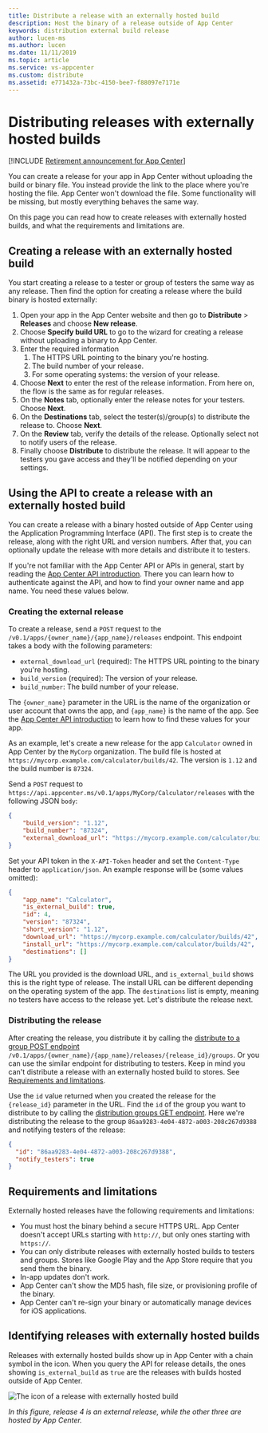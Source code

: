 ```yaml
---
title: Distribute a release with an externally hosted build
description: Host the binary of a release outside of App Center
keywords: distribution external build release
author: lucen-ms
ms.author: lucen
ms.date: 11/11/2019
ms.topic: article
ms.service: vs-appcenter
ms.custom: distribute
ms.assetid: e771432a-73bc-4150-bee7-f88097e7171e
---
```


# Distributing releases with externally hosted builds

[!INCLUDE [Retirement announcement for App Center](~/includes/retirement.md)]

You can create a release for your app in App Center without uploading the build or binary file. You instead provide the link to the place where you're hosting the file. App Center won't download the file. Some functionality will be missing, but mostly everything behaves the same way.

On this page you can read how to create releases with externally hosted builds, and what the requirements and limitations are.

## Creating a release with an externally hosted build

You start creating a release to a tester or group of testers the same way as any release. Then find the option for creating a release where the build binary is hosted externally:

1. Open your app in the App Center website and then go to **Distribute** > **Releases** and choose **New release**.
2. Choose **Specify build URL** to go to the wizard for creating a release without uploading a binary to App Center.
3. Enter the required information
   1. The HTTPS URL pointing to the binary you're hosting.
   2. The build number of your release.
   3. For some operating systems: the version of your release.
4. Choose **Next** to enter the rest of the release information. From here on, the flow is the same as for regular releases.
5. On the **Notes** tab, optionally enter the release notes for your testers. Choose **Next**.
6. On the **Destinations** tab, select the tester(s)/group(s) to distribute the release to. Choose **Next**.
7. On the **Review** tab, verify the details of the release. Optionally select not to notify users of the release.
8. Finally choose **Distribute** to distribute the release. It will appear to the testers you gave access and they'll be notified depending on your settings.

## Using the API to create a release with an externally hosted build

You can create a release with a binary hosted outside of App Center using the Application Programming Interface (API). The first step is to create the release, along with the right URL and version numbers. After that, you can optionally update the release with more details and distribute it to testers.

If you're not familiar with the App Center API or APIs in general, start by reading the [App Center API introduction](../api-docs/index.md). There you can learn how to authenticate against the API, and how to find your owner name and app name. You need these values below.

### Creating the external release

To create a release, send a `POST` request to the `/v0.1/apps/{owner_name}/{app_name}/releases` endpoint. This endpoint takes a body with the following parameters:

- `external_download_url` (required): The HTTPS URL pointing to the binary you're hosting.
- `build_version` (required): The version of your release.
- `build_number`: The build number of your release.

The `{owner_name}` parameter in the URL is the name of the organization or user account that owns the app, and `{app_name}` is the name of the app. See the [App Center API introduction](../api-docs/index.md#find-your-app-center-app-name-and-owner-name) to learn how to find these values for your app.

As an example, let's create a new release for the app `Calculator` owned in App Center by the `MyCorp` organization. The build file is hosted at `https://mycorp.example.com/calculator/builds/42`. The version is `1.12` and the build number is `87324`.

Send a `POST` request to `https://api.appcenter.ms/v0.1/apps/MyCorp/Calculator/releases` with the following JSON `body`:

``` json
{
    "build_version": "1.12",
    "build_number": "87324",
    "external_download_url": "https://mycorp.example.com/calculator/builds/42"
}
```

Set your API token in the `X-API-Token` header and set the `Content-Type` header to `application/json`. An example response will be (some values omitted):

``` json
{
    "app_name": "Calculator",
    "is_external_build": true,
    "id": 4,
    "version": "87324",
    "short_version": "1.12",
    "download_url": "https://mycorp.example.com/calculator/builds/42",
    "install_url": "https://mycorp.example.com/calculator/builds/42",
    "destinations": []
}
```

The URL you provided is the download URL, and `is_external_build` shows this is the right type of release. The install URL can be different depending on the operating system of the app. The `destinations` list is empty, meaning no testers have access to the release yet. Let's distribute the release next.

### Distributing the release

After creating the release, you distribute it by calling the [distribute to a group POST endpoint](https://openapi.appcenter.ms/#/distribute/releases_addDistributionGroup) `/v0.1/apps/{owner_name}/{app_name}/releases/{release_id}/groups`. Or you can use the similar endpoint for distributing to testers. Keep in mind you can't distribute a release with an externally hosted build to stores. See [Requirements and limitations](#requirements-and-limitations).

Use the `id` value returned when you created the release for the `{release_id}` parameter in the URL. Find the `id` of the group you want to distribute to by calling the [distribution groups GET endpoint](https://openapi.appcenter.ms/#/account/distributionGroups_list). Here we're distributing the release to the group `86aa9283-4e04-4872-a003-208c267d9388` and notifying testers of the release:

``` json
{
  "id": "86aa9283-4e04-4872-a003-208c267d9388",
  "notify_testers": true
}
```

## Requirements and limitations

Externally hosted releases have the following requirements and limitations:

- You must host the binary behind a secure HTTPS URL. App Center doesn't accept URLs starting with `http://`, but only ones starting with `https://`.
- You can only distribute releases with externally hosted builds to testers and groups. Stores like Google Play and the App Store require that you send them the binary.
- In-app updates don't work.
- App Center can't show the MD5 hash, file size, or provisioning profile of the binary.
- App Center can't re-sign your binary or automatically manage devices for iOS applications.

## Identifying releases with externally hosted builds

Releases with externally hosted builds show up in App Center with a chain symbol in the icon. When you query the API for release details, the ones showing `is_external_build` as `true` are the releases with builds hosted outside of App Center.

![The icon of a release with externally hosted build](images/release-externally-hosted-build.png)

*In this figure, release 4 is an external release, while the other three are hosted by App Center.*
